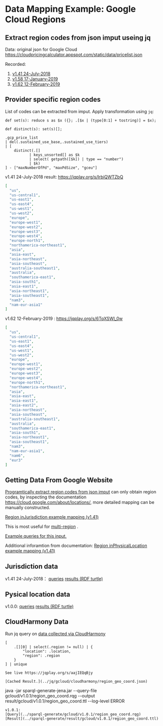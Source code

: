 # Data Mapping Example: Google Cloud Regions
## Extract region codes from json imput useing jq
Data: original json for Google Cloud
https://cloudpricingcalculator.appspot.com/static/data/pricelist.json

Recorded:
1. [v1.41 24-July-2018](../data/gcloud/v1.41.json)
2. [v1.58 17-January-2019](../data/gcloud/v1.58.json)
3. [v1.62 12-February-2019](../data/gcloud/v1.62.json)

## Provider specific region codes
List of codes can be extracted from imput.
Apply transformation using `jq`:
```
def set(s): reduce s as $x ({}; .[$x | (type[0:1] + tostring)] = $x);

def distinct(s): set(s)[];

.gcp_price_list
| del(.sustained_use_base,.sustained_use_tiers)
| [ 
    distinct(.[]
           | keys_unsorted[] as $k
           | select( getpath([$k]) | type == "number")
           | $k)
] - ["maxNumberOfPd", "maxPdSize", "gceu"]
```
v1.41 24-July-2018 result: https://jqplay.org/s/IrbiQWTZbQ
```json
[
  "us",
  "us-central1",
  "us-east1",
  "us-east4",
  "us-west1",
  "us-west2",
  "europe",
  "europe-west1",
  "europe-west2",
  "europe-west3",
  "europe-west4",
  "europe-north1",
  "northamerica-northeast1",
  "asia",
  "asia-east",
  "asia-northeast",
  "asia-southeast",
  "australia-southeast1",
  "australia",
  "southamerica-east1",
  "asia-south1",
  "asia-east1",
  "asia-northeast1",
  "asia-southeast1",
  "nam3",
  "nam-eur-asia1"
]
```

v1.62 12-February-2019 : https://jqplay.org/s/6TqXSWl_0w
```json
[
  "us",
  "us-central1",
  "us-east1",
  "us-east4",
  "us-west1",
  "us-west2",
  "europe",
  "europe-west1",
  "europe-west2",
  "europe-west3",
  "europe-west4",
  "europe-north1",
  "northamerica-northeast1",
  "asia",
  "asia-east",
  "asia-east1",
  "asia-east2",
  "asia-northeast",
  "asia-southeast",
  "australia-southeast1",
  "australia",
  "southamerica-east1",
  "asia-south1",
  "asia-northeast1",
  "asia-southeast1",
  "nam3",
  "nam-eur-asia1",
  "nam6",
  "eur3"
]
```

## Getting Data From Google Website
[Programtically extract region codes from json imput](#extract-region-codes-from-json-imput-useing-jq)
can only obtain region codes,
by inspecting the documentation https://cloud.google.com/about/locations/,
more detailed mapping can be manually constructed.

[Region inJurisdiction example mapping (v1.41)](../jq/gcloud/v1.41/region_inJurisdiction.json)

This is most useful for 
[multi-region](https://cloud.google.com/spanner/docs/instances#available-configurations-multi-region) .

[Example queries for this input.](region_jq.md#SPARQL-Generate)

Additional inforamtion from documentation:
[Region inPhysicalLocation example mapping (v1.41)](../jq/gcloud/v1.41/region.json)

## Jurisdiction data
v1.41 24-July-2018：
[queries](../sparql-generate/gcloud/v1.0.0/region_inJurisdiction.rqg)
[results (RDF turtle)](../sparql-generate/result/gcloud/v1.0.0/region_inJurisdiction.ttl)

## Pysical location data
v1.0.0:
[queries](../sparql-generate/gcloud/v1.0.0/region_geonames.rqg)
[results (RDF turtle)](../sparql-generate/result/gcloud/v1.0.0/region_geonames.ttl)

## CloudHarmony Data
Run jq query on [data collected via CloudHarmony](../cloudharmony/gcloud/README.md#collect-data)
```
[
    .[][0] | select(.region != null) | {
        "location": .location,
        "region": .region
    }
] | unique

See live https://jqplay.org/s/aajIEQqBjy

[Cached Result.](../jq/gcloud/cloudharmony/region_geo_coord.json)

```
java -jar sparql-generate-jena.jar --query-file gcloud/v1.0.1/region_geo_coord.rqg --output result/gcloud/v1.0.1/region_geo_coord.ttl --log-level ERROR
```
v1.0.1:
[Query](../sparql-generate/gcloud/v1.0.1/region_geo_coord.rqg)
[Result](../sparql-generate/result/gcloud/v1.0.1/region_geo_coord.ttl)

